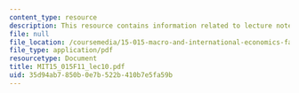 ```yaml
---
content_type: resource
description: This resource contains information related to lecture notes.
file: null
file_location: /coursemedia/15-015-macro-and-international-economics-fall-2011/35d94ab7850b0e7b522b410b7e5fa59b_MIT15_015F11_lec10.pdf
file_type: application/pdf
resourcetype: Document
title: MIT15_015F11_lec10.pdf
uid: 35d94ab7-850b-0e7b-522b-410b7e5fa59b
---
```

